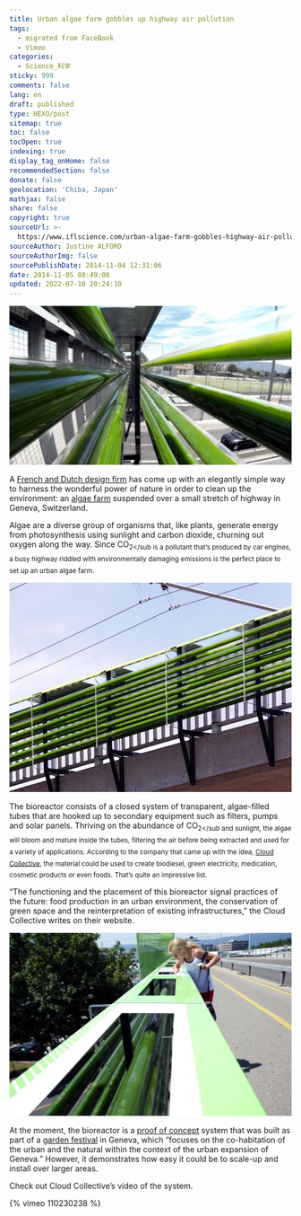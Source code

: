 ```yaml
---
title: Urban algae farm gobbles up highway air pollution
tags:
  - migrated from FaceBook
  - Vimeo
categories:
  - Science_科学
sticky: 999
comments: false
lang: en
draft: published
type: HEXO/post
sitemap: true
toc: false
tocOpen: true
indexing: true
display_tag_onHome: false
recommendedSection: false
donate: false
geolocation: 'Chiba, Japan'
mathjax: false
share: false
copyright: true
sourceUrl: >-
  https://www.iflscience.com/urban-algae-farm-gobbles-highway-air-pollution-26178
sourceAuthor: Justine ALFORD
sourceAuthorImg: false
sourcePublishDate: 2014-11-04 12:31:06
date: 2014-11-05 08:49:00
updated: 2022-07-10 20:24:10
---
```

![Gizmodo/Cloud Collective](./Urban-algae-farm-gobbles-up-highway-air-pollution/1464358307-118-urban-algae-farm-gobbles-up-highway-air-pollution-l.webp)

A [French and Dutch design firm](http://gizmodo.com/this-algae-farm-eats-pollution-from-the-highway-below-i-1653234583) has come up with an elegantly simple way to harness the wonderful power of nature in order to clean up the environment: an [algae farm](http://thecloudcollective.org/#/projects/culture-urbaine/) suspended over a small stretch of highway in Geneva, Switzerland.

Algae are a diverse group of organisms that, like plants, generate energy from photosynthesis using sunlight and carbon dioxide, churning out oxygen along the way. Since CO<sub>2</sub is a pollutant that’s produced by car engines, a busy highway riddled with environmentally damaging emissions is the perfect place to set up an urban algae farm.

![](./Urban-algae-farm-gobbles-up-highway-air-pollution/GDGvqW7.jpg)

The bioreactor consists of a closed system of transparent, algae-filled tubes that are hooked up to secondary equipment such as filters, pumps and solar panels. Thriving on the abundance of CO<sub>2</sub and sunlight, the algae will bloom and mature inside the tubes, filtering the air before being extracted and used for a variety of applications. According to the company that came up with the idea, [Cloud Collective](http://thecloudcollective.org/#/projects/culture-urbaine/), the material could be used to create biodiesel, green electricity, medication, cosmetic products or even foods. That’s quite an impressive list.

“The functioning and the placement of this bioreactor signal practices of the future: food production in an urban environment, the conservation of green space and the reinterpretation of existing infrastructures,” the Cloud Collective writes on their website.

![Cloud Collective](./Urban-algae-farm-gobbles-up-highway-air-pollution/26sk5eo.jpg)

At the moment, the bioreactor is a [proof of concept](http://gizmodo.com/this-algae-farm-eats-pollution-from-the-highway-below-i-1653234583) system that was built as part of a [garden festival](http://thecloudcollective.org/#/projects/culture-urbaine/) in Geneva, which “focuses on the co-habitation of the urban and the natural within the context of the urban expansion of Geneva.” However, it demonstrates how easy it could be to scale-up and install over larger areas.

Check out Cloud Collective’s video of the system.

{% vimeo 110230238 %}